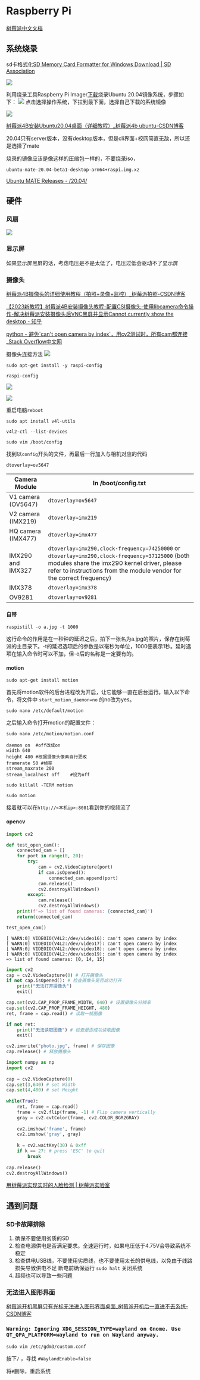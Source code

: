 # Raspberry Pi
[树莓派中文文档](https://hackpi.fun/docs/)


## 系统烧录


sd卡格式化[SD Memory Card Formatter for Windows Download | SD Association](https://www.sdcard.org/downloads/formatter/sd-memory-card-formatter-for-windows-download/)

![](https://philfan-pic.oss-cn-beijing.aliyuncs.com/img/20240914091401.png)



利用烧录工具Raspberry Pi Imager[下载](https://www.raspberrypi.com/software/)烧录Ubuntu 20.04镜像系统，步骤如下：
![](https://philfan-pic.oss-cn-beijing.aliyuncs.com/img/20240914091552.png)
点击选择操作系统，下拉到最下面，选择自己下载的系统镜像

![](https://philfan-pic.oss-cn-beijing.aliyuncs.com/img/20240914091604.png)

[树莓派4B安装Ubuntu20.04桌面（详细教程）\_树莓派4b ubuntu-CSDN博客](https://blog.csdn.net/m0_70372760/article/details/140354298)

20.04只有server版本，没有desktop版本，但是cli界面+校网简直无敌，所以还是选择了mate


烧录的镜像应该是像这样的压缩包一样的，不要烧录iso，

```shell
ubuntu-mate-20.04-beta1-desktop-arm64+raspi.img.xz
```


[Ubuntu MATE Releases - /20.04/](https://releases.ubuntu-mate.org/20.04/)

## 硬件

### 风扇

![](https://philfan-pic.oss-cn-beijing.aliyuncs.com/img/20241031231019.png)

### 显示屏

如果显示屏黑屏的话，考虑电压是不是太低了，电压过低会驱动不了显示屏


### 摄像头
[树莓派4B摄像头的详细使用教程（拍照+录像+监控）\_树莓派拍照-CSDN博客](https://blog.csdn.net/weixin_45994747/article/details/109605765)

[【2023新教程】树莓派4B安装摄像头教程-配置CSI摄像头-使用libcamera命令操作-解决树莓派安装摄像头后VNC黑屏并显示Cannot currently show the desktop - 知乎](https://zhuanlan.zhihu.com/p/651059892)

[python - 避免\`can't open camera by index\`，用cv2测试时，所有cam都连接\_Stack Overflow中文网](https://stackoverflow.org.cn/questions/65603793)



摄像头连接方法
![](https://philfan-pic.oss-cn-beijing.aliyuncs.com/img/20241026003911.png)

```shell
sudo apt-get install -y raspi-config
```

```shell
raspi-config
```

![](https://philfan-pic.oss-cn-beijing.aliyuncs.com/img/20241026005020.png)

![](https://philfan-pic.oss-cn-beijing.aliyuncs.com/img/20241026005032.png)

重启电脑`reboot`


```shell title="查看设备列表"
sudo apt install v4l-utils

v4l2-ctl --list-devices
```

```shell title="设置"
sudo vim /boot/config
```
找到以`config`开头的文件，再最后一行加入与相机对应的代码
```
dtoverlay=ov5647
```

| Camera Module | In /boot/config.txt |
|----------------|----------------------|
| V1 camera (OV5647) | `dtoverlay=ov5647` |
| V2 camera (IMX219) | `dtoverlay=imx219` |
| HQ camera (IMX477) | `dtoverlay=imx477` |
| IMX290 and IMX327 | `dtoverlay=imx290,clock-frequency=74250000` or `dtoverlay=imx290,clock-frequency=37125000` (both modules share the imx290 kernel driver, please refer to instructions from the module vendor for the correct frequency) |
| IMX378 | `dtoverlay=imx378` |
| OV9281 | `dtoverlay=ov9281` |




#### 自带

```shell
raspistill -o a.jpg -t 1000
```

这行命令的作用是在一秒钟的延迟之后，拍下一张名为a.jpg的照片，保存在树莓派的主目录下。-t的延迟选项后的参数是以毫秒为单位，1000便表示1秒。延时选项在输入命令时可以不加，但-o后的名称是一定要有的。


#### motion

```shell
sudo apt-get install motion
```


首先将motion软件的后台进程改为开启，让它能够一直在后台运行。输入以下命令，将文件中 `start_motion_daemon=no` 的no改为yes。

```shell
sudo nano /etc/default/motion
```

之后输入命令打开motion的配置文件：

```shell
sudo nano /etc/motion/motion.conf
```

```shell title="motion.conf设置"
daemon on  #off改成on
width 640  
height 480 #根据摄像头像素自行更改
framerate 50 #帧率
stream_maxrate 200
stream_localhost off    #设为off
```

```shell title="关闭motion服务"
sudo killall -TERM motion
```

```shell title="打开motion"
sudo motion
```

接着就可以在`http://<本机ip>:8081`看到你的视频流了

#### opencv


```python title="测试能用的相机接口"
import cv2

def test_open_cam():
    connected_cam = []
    for port in range(0, 20):
        try:
            cam = cv2.VideoCapture(port)
            if cam.isOpened():
                connected_cam.append(port)
            cam.release()
            cv2.destroyAllWindows()
        except:
            cam.release()
            cv2.destroyAllWindows()
    print(f'=> list of found cameras: {connected_cam}')
    return(connected_cam)

test_open_cam()
```

```shell title="结果"
[ WARN:0] VIDEOIO(V4L2:/dev/video16): can't open camera by index
[ WARN:0] VIDEOIO(V4L2:/dev/video17): can't open camera by index
[ WARN:0] VIDEOIO(V4L2:/dev/video18): can't open camera by index
[ WARN:0] VIDEOIO(V4L2:/dev/video19): can't open camera by index
=> list of found cameras: [0, 14, 15]
```


```python title="openCV拍单帧照片例程"
import cv2
cap = cv2.VideoCapture(0) # 打开摄像头
if not cap.isOpened(): # 检查摄像头是否成功打开
    print("无法打开摄像头")
    exit()

cap.set(cv2.CAP_PROP_FRAME_WIDTH, 640) # 设置摄像头分辨率
cap.set(cv2.CAP_PROP_FRAME_HEIGHT, 480)
ret, frame = cap.read() # 读取一帧图像

if not ret:
    print("无法读取图像") # 检查是否成功读取图像
    exit()

cv2.imwrite("photo.jpg", frame) # 保存图像
cap.release() # 释放摄像头
```

```python title="RGB & 灰度图例程"
import numpy as np
import cv2
 
cap = cv2.VideoCapture(0)
cap.set(3,640) # set Width
cap.set(4,480) # set Height
  
while(True):
    ret, frame = cap.read()
    frame = cv2.flip(frame, -1) # Flip camera vertically
    gray = cv2.cvtColor(frame, cv2.COLOR_BGR2GRAY)
     
    cv2.imshow('frame', frame)
    cv2.imshow('gray', gray)
     
    k = cv2.waitKey(30) & 0xff
    if k == 27: # press 'ESC' to quit
        break
 
cap.release()
cv2.destroyAllWindows()
```


[用树莓派实现实时的人脸检测 | 树莓派实验室](https://shumeipai.nxez.com/2018/03/09/real-time-face-recognition-an-end-to-end-project-with-raspberry-pi.html)

## 遇到问题

### SD卡故障排除
1. 确保不要使用劣质的SD
2. 检查电源供电是否满足要求。全速运行时，如果电压低于4.75V会导致系统不稳定
3. 检查供电USB线，不要使用劣质线，也不要使用太长的供电线，以免由于线路损失导致供电不足
断电前确保运行 `sudo halt` 关闭系统
4. 超频也可以导致一些问题
### 无法进入图形界面

[树莓派开机黑屏只有光标无法进入图形界面桌面\_树莓派开机后一直进不去系统-CSDN博客](https://blog.csdn.net/df1445/article/details/124310115)


### `Warning: Ignoring XDG_SESSION_TYPE=wayland on Gnome. Use QT_QPA_PLATFORM=wayland to run on Wayland anyway.`

```shell
sudo vim /etc/gdm3/custom.conf
```
按下`/` ，寻找 `#WaylandEnable=false`

将`#`删除，重启系统

